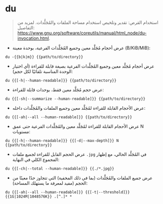 # du

> استخدام القرص: تقدير وتلخيص استخدام مساحة الملفات والمُجَلَّدات.
> لمزيد من التفاصيل: <https://www.gnu.org/software/coreutils/manual/html_node/du-invocation.html>.

- عرض أحجام مُجَلَّد معين وجميع المُجَلَّدات الفرعية، بوحدة معينة (B/KiB/MiB):

`du -{{b|k|m}} {{path/to/directory}}`

- عرض أحجام مُجَلَّد معين وجميع المُجَلَّدات الفرعية بصيغة قابلة للقراءة (أي اختيار الوحدة المناسبة تلقائيًا لكل حجم):

`du {{[-h|--human-readable]}} {{path/to/directory}}`

- عرض حجم مُجَلَّد معين فقط، بوحدات قابلة للقراءة:

`du {{[-sh|--summarize --human-readable]}} {{path/to/directory}}`

- عرض الأحجام القابلة للقراءة لمُجَلَّد معين وجميع الملفات والمُجَلَّدات داخله:

`du {{[-ah|--all --human-readable]}} {{path/to/directory}}`

- عرض الأحجام القابلة للقراءة لمُجَلَّد معين والمُجَلَّدات الفرعية حتى عمق N مستويات:

`du {{[-h|--human-readable]}} {{[-d|--max-depth]}} N {{path/to/directory}}`

- عرض الحجم القابل للقراءة لجميع ملفات `.jpg` في المُجَلَّد الحالي، مع إظهار المجموع الكلي في النهاية:

`du {{[-ch|--total --human-readable]}} {{./*.jpg}}`

- عرض جميع الملفات والمُجَلَّدات (بما في ذلك المخفية) التي تتجاوز حدًا معينًا من الحجم (مفيد لمعرفة ما يستهلك المساحة):

`du {{[-ah|--all --human-readable]}} {{[-t|--threshold]}} {{1G|1024M|1048576K}} .[^.]* *`
